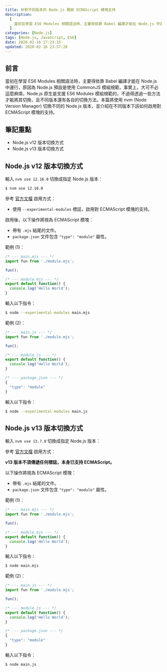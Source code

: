 ```yaml
---
title: 針對不同版本的 Node.js 開啟 ECMAScript 模塊支持
description:
  [
    當初在學習 ES6 Modules 相關語法時，主要得依靠 Babel 編譯才能在 Node.js 中運行，原因為 Node.js 預設是使用 CommonJS 模組規範，事實上，大可不必這麼麻煩，Node.js 原生是支援 ES6 Modules 模組規範的，不過得透過一些方法才能將其切換，且不同版本還有各自的切換方法。本篇將使用 nvm (Node Version Manager) 切換不同的 Node.js 版本，並介紹在不同版本下該如何啟用對 ECMAScript 模塊的支持。,
  ]
categories: [Node.js]
tags: [Node.js, JavaScript, ES6]
date: 2020-02-16 17:23:15
updated: 2020-02-16 23:57:28
---
```


## 前言

當初在學習 ES6 Modules 相關語法時，主要得依靠 Babel 編譯才能在 Node.js 中運行，原因為 Node.js 預設是使用 CommonJS 模組規範，事實上，大可不必這麼麻煩，Node.js 原生是支援 ES6 Modules 模組規範的，不過得透過一些方法才能將其切換，且不同版本還有各自的切換方法。本篇將使用 nvm (Node Version Manager) 切換不同的 Node.js 版本，並介紹在不同版本下該如何啟用對 ECMAScript 模塊的支持。

## 筆記重點

- Node.js v12 版本切換方式
- Node.js v13 版本切換方式

## Node.js v12 版本切換方式

輸入 `nvm use 12.16.0` 切換成指定 Node.js 版本：

```bash
$ nvm use 12.16.0
```

參考 [官方文檔](https://nodejs.org/dist/latest-v12.x/docs/api/esm.html#esm_enabling) 啟用方式：

- 使用 `--experimental-modules` 標誌，啟用對 ECMAScript 模塊的支持。

啟用後，以下操作將視為 ECMAScript 模塊：

- 帶有 `.mjs` 結尾的文件。
- `package.json` 文件包含 `"type": "module"` 屬性。

範例 (1)：

```js
/* --- main.mjs --- */
import fun from './module.mjs';

fun();

/* --- module.mjs --- */
export default function() {
  console.log('Hello World');
}
```

輸入以下指令：

```bash
$ node --experimental-modules main.mjs
```

範例 (2)：

```js
/* --- main.js --- */
import fun from './module.mjs';

fun();

/* --- module.js --- */
export default function() {
  console.log('Hello World');
}
```

```js
/* --- package.json --- */
{
  "type": "module"
}
```

輸入以下指令：

```bash
$ node --experimental-modules main.js
```

## Node.js v13 版本切換方式

輸入 `nvm use 13.7.0` 切換成指定 Node.js 版本：

參考 [官方文檔](https://nodejs.org/dist/latest-v13.x/docs/api/esm.html#esm_enabling) 啟用方式：

**v13 版本不須傳遞任何標誌，本身已支持 ECMAScript。**

以下操作將視為 ECMAScript 模塊：

- 帶有 `.mjs` 結尾的文件。
- `package.json` 文件包含 `"type": "module"` 屬性。

範例 (1)：

```js
/* --- main.mjs --- */
import fun from './module.mjs';

fun();

/* --- module.mjs --- */
export default function() {
  console.log('Hello World');
}
```

輸入以下指令：

```bash
$ node main.mjs
```

範例 (2)：

```js
/* --- main.js --- */
import fun from './module.mjs';

fun();

/* --- module.js --- */
export default function() {
  console.log('Hello World');
}
```

```js
/* --- package.json --- */
{
  "type": "module"
}
```

輸入以下指令：

```bash
$ node main.js
```
